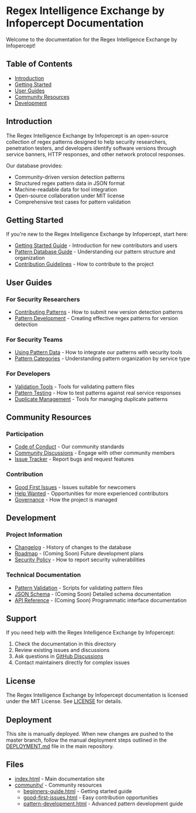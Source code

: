 # Regex Intelligence Exchange by Infopercept Documentation

Welcome to the documentation for the Regex Intelligence Exchange by Infopercept!

## Table of Contents
- [Introduction](#introduction)
- [Getting Started](#getting-started)
- [User Guides](#user-guides)
- [Community Resources](#community-resources)
- [Development](#development)

## Introduction

The Regex Intelligence Exchange by Infopercept is an open-source collection of regex patterns designed to help security researchers, penetration testers, and developers identify software versions through service banners, HTTP responses, and other network protocol responses.

Our database provides:
- Community-driven version detection patterns
- Structured regex pattern data in JSON format
- Machine-readable data for tool integration
- Open-source collaboration under MIT license
- Comprehensive test cases for pattern validation

## Getting Started

If you're new to the Regex Intelligence Exchange by Infopercept, start here:

- [Getting Started Guide](community/beginners-guide.html) - Introduction for new contributors and users
- [Pattern Database Guide](community/pattern-development.html) - Understanding our pattern structure and organization
- [Contribution Guidelines](../CONTRIBUTING.md) - How to contribute to the project

## User Guides

### For Security Researchers
- [Contributing Patterns](../CONTRIBUTING.md) - How to submit new version detection patterns
- [Pattern Development](community/pattern-development.html) - Creating effective regex patterns for version detection

### For Security Teams
- [Using Pattern Data](../patterns/README.md) - How to integrate our patterns with security tools
- [Pattern Categories](../patterns/README.md) - Understanding pattern organization by service type

### For Developers
- [Validation Tools](../tools/README.md) - Tools for validating pattern files
- [Pattern Testing](../tools/README.md) - How to test patterns against real service responses
- [Duplicate Management](../tools/README.md) - Tools for managing duplicate patterns

## Community Resources

### Participation
- [Code of Conduct](../CODE_OF_CONDUCT.md) - Our community standards
- [Community Discussions](https://github.com/Infopercept/Regex-Intelligence-Exchange-by-Infopercept/discussions) - Engage with other community members
- [Issue Tracker](https://github.com/Infopercept/Regex-Intelligence-Exchange-by-Infopercept/issues) - Report bugs and request features

### Contribution
- [Good First Issues](https://github.com/Infopercept/Regex-Intelligence-Exchange-by-Infopercept/issues?q=is%3Aissue+is%3Aopen+label%3A%22good+first+issue%22) - Issues suitable for newcomers
- [Help Wanted](https://github.com/Infopercept/Regex-Intelligence-Exchange-by-Infopercept/issues?q=is%3Aissue+is%3Aopen+label%3A%22help+wanted%22) - Opportunities for more experienced contributors
- [Governance](#) - How the project is managed

## Development

### Project Information
- [Changelog](../RELEASE.md) - History of changes to the database
- [Roadmap](#) - (Coming Soon) Future development plans
- [Security Policy](../SECURITY.md) - How to report security vulnerabilities

### Technical Documentation
- [Pattern Validation](../tools/README.md) - Scripts for validating pattern files
- [JSON Schema](#) - (Coming Soon) Detailed schema documentation
- [API Reference](#) - (Coming Soon) Programmatic interface documentation

## Support

If you need help with the Regex Intelligence Exchange by Infopercept:

1. Check the documentation in this directory
2. Review existing issues and discussions
3. Ask questions in [GitHub Discussions](https://github.com/Infopercept/Regex-Intelligence-Exchange-by-Infopercept/discussions)
4. Contact maintainers directly for complex issues

## License

The Regex Intelligence Exchange by Infopercept documentation is licensed under the MIT License. See [LICENSE](../LICENSE) for details.

## Deployment

This site is manually deployed. When new changes are pushed to the master branch, follow the manual deployment steps outlined in the [DEPLOYMENT.md](../DEPLOYMENT.md) file in the main repository.

## Files

- [index.html](index.html) - Main documentation site
- [community/](community/) - Community resources
  - [beginners-guide.html](community/beginners-guide.html) - Getting started guide
  - [good-first-issues.html](community/good-first-issues.html) - Easy contribution opportunities
  - [pattern-development.html](community/pattern-development.html) - Advanced pattern development guide